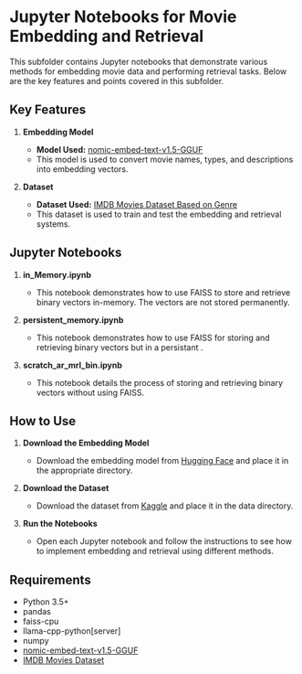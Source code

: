 # Jupyter Notebooks for Movie Embedding and Retrieval

This subfolder contains Jupyter notebooks that demonstrate various methods for embedding movie data and performing retrieval tasks. Below are the key features and points covered in this subfolder.

## Key Features

1. **Embedding Model**
    - **Model Used:** [nomic-embed-text-v1.5-GGUF](https://huggingface.co/nomic-ai/nomic-embed-text-v1.5-GGUF)
    - This model is used to convert movie names, types, and descriptions into embedding vectors.

2. **Dataset**
    - **Dataset Used:** [IMDB Movies Dataset Based on Genre](https://www.kaggle.com/datasets/rajugc/imdb-movies-dataset-based-on-genre)
    - This dataset is used to train and test the embedding and retrieval systems.

## Jupyter Notebooks

1. **in_Memory.ipynb**
    - This notebook demonstrates how to use FAISS to store and retrieve binary vectors in-memory. The vectors are not stored permanently.

2. **persistent_memory.ipynb**
    - This notebook demonstrates how to use FAISS for storing and retrieving binary vectors but in a persistant .

3. **scratch_ar_mrl_bin.ipynb**
    - This notebook details the process of storing and retrieving binary vectors without using FAISS.

## How to Use

1. **Download the Embedding Model**
    - Download the embedding model from [Hugging Face](https://huggingface.co/nomic-ai/nomic-embed-text-v1.5-GGUF) and place it in the appropriate directory.

2. **Download the Dataset**
    - Download the dataset from [Kaggle](https://www.kaggle.com/datasets/rajugc/imdb-movies-dataset-based-on-genre) and place it in the data directory.

3. **Run the Notebooks**
    - Open each Jupyter notebook and follow the instructions to see how to implement embedding and retrieval using different methods.

## Requirements

- Python 3.5+
- pandas
- faiss-cpu
- llama-cpp-python[server]
- numpy
- [nomic-embed-text-v1.5-GGUF](https://huggingface.co/nomic-ai/nomic-embed-text-v1.5-GGUF)
- [IMDB Movies Dataset](https://www.kaggle.com/datasets/rajugc/imdb-movies-dataset-based-on-genre)

